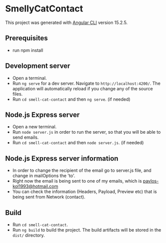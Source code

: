# SmellyCatContact

This project was generated with [Angular CLI](https://github.com/angular/angular-cli) version 15.2.5.

## Prerequisites

- run npm install

## Development server

- Open a terminal.
- Run `ng serve` for a dev server. Navigate to `http://localhost:4200/`. The application will automatically reload if you change any of the source files.
- Run `cd smell-cat-contact` and then `ng serve`. (if needed)

## Node.js Express server

- Open a new terminal.
- Run `node server.js` in order to run the server, so that you will be able to send emails.
- Run `cd smell-cat-contact` and then `node server.js`. (if needed)

## Node.js Express server information

- In order to change the recipient of the email go to server.js file, and change in mailOptions the 'to'. 
- Right now the email is being sent to one of my emails, which is pavlos-kol1993@hotmail.com
- You can check the information (Headers, Payload, Preview etc) that is being sent from Network (contact).

## Build
- Run `cd smell-cat-contact`.
- Run `ng build` to build the project. The build artifacts will be stored in the `dist/` directory.
